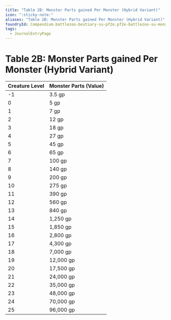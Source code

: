 ```yaml
---
title: "Table 2B: Monster Parts gained Per Monster (Hybrid Variant)"
icon: ":sticky-note:"
aliases: "Table 2B: Monster Parts gained Per Monster (Hybrid Variant)"
foundryId: Compendium.battlezoo-bestiary-su-pf2e.pf2e-battlezoo-su-monster-parts.JournalEntry.DoDZhwdPg82XFBLP.JournalEntryPage.obYR3VU6GlKETeaM
tags:
  - JournalEntryPage
---
```


# Table 2B: Monster Parts gained Per Monster (Hybrid Variant)
  

| Creature Level | Monster Parts (Value) |
| --- | --- |
| \-1 | 3.5 gp |
| 0 | 5 gp |
| 1 | 7 gp |
| 2 | 12 gp |
| 3 | 18 gp |
| 4 | 27 gp |
| 5 | 45 gp |
| 6 | 65 gp |
| 7 | 100 gp |
| 8 | 140 gp |
| 9 | 200 gp |
| 10 | 275 gp |
| 11 | 390 gp |
| 12 | 560 gp |
| 13 | 840 gp |
| 14 | 1,250 gp |
| 15 | 1,850 gp |
| 16 | 2,800 gp |
| 17 | 4,300 gp |
| 18 | 7,000 gp |
| 19 | 12,000 gp |
| 20 | 17,500 gp |
| 21 | 24,000 gp |
| 22 | 35,000 gp |
| 23 | 48,000 gp |
| 24 | 70,000 gp |
| 25 | 96,000 gp |